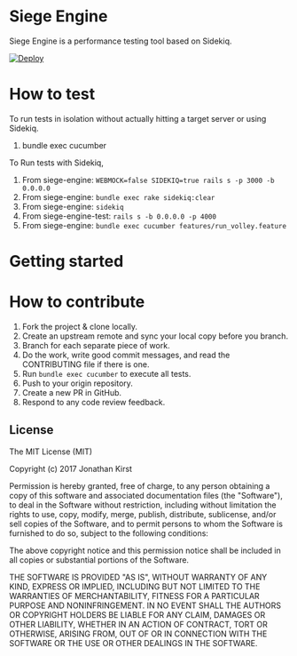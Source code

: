 # Siege Engine

Siege Engine is a performance testing tool based on Sidekiq.

[![Deploy](https://www.herokucdn.com/deploy/button.png)](https://heroku.com/deploy?template=https://github.com/starfighterheavy/siege-engine)

# How to test

To run tests in isolation without actually hitting a target server or using Sidekiq.

1. bundle exec cucumber

To Run tests with Sidekiq,

1. From siege-engine: `WEBMOCK=false SIDEKIQ=true rails s -p 3000 -b 0.0.0.0`
1. From siege-engine: `bundle exec rake sidekiq:clear`
1. From siege-engine: `sidekiq`
1. From siege-engine-test: `rails s -b 0.0.0.0 -p 4000`
1. From siege-engine: `bundle exec cucumber features/run_volley.feature`

# Getting started

# How to contribute

1. Fork the project & clone locally.
1. Create an upstream remote and sync your local copy before you branch.
1. Branch for each separate piece of work.
1. Do the work, write good commit messages, and read the CONTRIBUTING file if there is one.
1. Run `bundle exec cucumber` to execute all tests.
1. Push to your origin repository.
1. Create a new PR in GitHub.
1. Respond to any code review feedback.

## License
 
The MIT License (MIT)

Copyright (c) 2017 Jonathan Kirst

Permission is hereby granted, free of charge, to any person obtaining a copy of this software and associated documentation files (the "Software"), to deal in the Software without restriction, including without limitation the rights to use, copy, modify, merge, publish, distribute, sublicense, and/or sell copies of the Software, and to permit persons to whom the Software is furnished to do so, subject to the following conditions:

The above copyright notice and this permission notice shall be included in all copies or substantial portions of the Software.

THE SOFTWARE IS PROVIDED "AS IS", WITHOUT WARRANTY OF ANY KIND, EXPRESS OR IMPLIED, INCLUDING BUT NOT LIMITED TO THE WARRANTIES OF MERCHANTABILITY, FITNESS FOR A PARTICULAR PURPOSE AND NONINFRINGEMENT. IN NO EVENT SHALL THE AUTHORS OR COPYRIGHT HOLDERS BE LIABLE FOR ANY CLAIM, DAMAGES OR OTHER LIABILITY, WHETHER IN AN ACTION OF CONTRACT, TORT OR OTHERWISE, ARISING FROM, OUT OF OR IN CONNECTION WITH THE SOFTWARE OR THE USE OR OTHER DEALINGS IN THE SOFTWARE.
